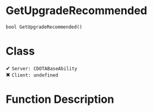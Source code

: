 # GetUpgradeRecommended
```
bool GetUpgradeRecommended()
```
# Class
✔ `Server: CDOTABaseAbility`  
✖ `Client: undefined`  

# Function Description

